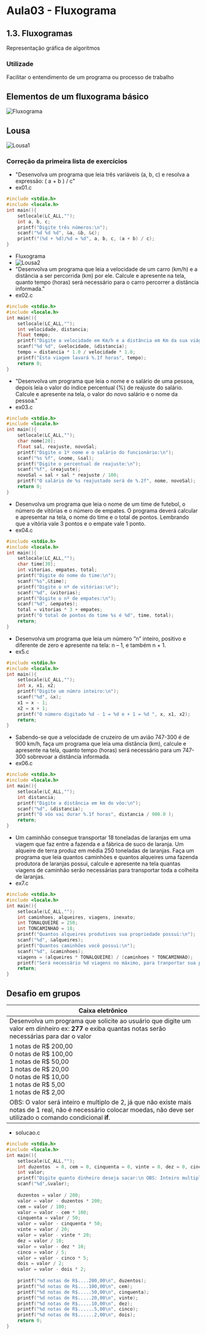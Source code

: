 # Aula03 - Fluxograma
## 1.3. Fluxogramas
Representação gráfica de algoritmos
### Utilizade
Facilitar o entendimento de um programa ou processo de trabalho

## Elementos de um fluxograma básico
![Fluxograma](./fluxograma.png)

## Lousa
![Lousa1](./lousa1.jpg)

### Correção da primeira lista de exercícios
- "Desenvolva um programa que leia três variáveis (a, b, c) e resolva a expressão: ( a + b ) / c"
- ex01.c
```c
#include <stdio.h>
#include <locale.h>
int main(){
	setlocale(LC_ALL,"");
	int a, b, c;
	printf("Digite três números:\n");
	scanf("%d %d %d", &a, &b, &c);
	printf("(%d + %d)/%d = %d", a, b, c, (a + b) / c);	
}
```
- Fluxograma
- ![Lousa2](./lousa2.jpg)
- "Desenvolva um programa que leia a velocidade de um carro (km/h) e a distância a ser percorrida (km) por ele. Calcule e apresente na tela, quanto tempo (horas) será necessário para o carro percorrer a distância informada."
- ex02.c
```c
#include <stdio.h>
#include <locale.h>
int main(){
	setlocale(LC_ALL,"");
	int velocidade, distancia;
	float tempo;
	printf("Digite a velocidade em Km/h e a distância em Km da sua viágem:\n");
	scanf("%d %d", &velocidade, &distancia);
	tempo = distancia * 1.0 / velocidade * 1.0;
	printf("Esta viagem lavará %.1f horas", tempo);
	return 0;
}
```
- "Desenvolva um programa que leia o nome e o salário de uma pessoa, depois leia o valor do índice percentual (%) de reajuste do salário. Calcule e apresente na tela, o valor do novo salário e o nome da pessoa."
- ex03.c
```c
#include <stdio.h>
#include <locale.h>
int main(){
	setlocale(LC_ALL,"");
	char nome[20];
	float sal, reajuste, novoSal;
	printf("Digite o 1º nome e o salário do funcionário:\n");
	scanf("%s %f", &nome, &sal);
	printf("Digite o percentual de reajuste:\n");
	scanf("%f", &reajuste);
	novoSal = sal + sal * reajuste / 100;
	printf("O salário de %s reajustado será de %.2f", nome, novoSal);
	return 0;
}
```
- Desenvolva um programa que leia o nome de um time de futebol, o número de vitórias e o número de empates. O programa deverá calcular e apresentar na tela, o nome do time e o total de pontos. Lembrando que a vitória vale 3 pontos e o empate vale 1 ponto.
- ex04.c
```c
#include <stdio.h>
#include <locale.h>
int main(){
	setlocale(LC_ALL,"");
	char time[30];
	int vitorias, empates, total;
	printf("Digite do nome do time:\n");
	scanf("%s",&time);
	printf("Digite o nº de vitórias:\n");
	scanf("%d", &vitorias);
	printf("Digite o nº de empates:\n");
	scanf("%d", &empates);
	total = vitorias * 3 + empates;
	printf("O total de pontos do time %s é %d", time, total);
	return;
}
```
- Desenvolva um programa que leia um número ”n” inteiro, positivo e diferente de zero e apresente na tela: n – 1, e também n + 1.
- ex5.c
```c
#include <stdio.h>
#include <locale.h>
int main(){
	setlocale(LC_ALL,"");
	int x, x1, x2;
	printf("Digite um númro inteiro:\n");
	scanf("%d", &x);
	x1 = x - 1;
	x2 = x + 1;
	printf("O número digitado %d - 1 = %d e + 1 = %d ", x, x1, x2);
	return;
}
```
- Sabendo-se que a velocidade de cruzeiro de um avião 747-300 é de 900 km/h, faça um programa que leia uma distância (km), calcule e apresente na tela, quanto tempo (horas) será necessário para um 747-300 sobrevoar a distância informada.
- ex06.c
```c
#include <stdio.h>
#include <locale.h>
int main(){
	setlocale(LC_ALL,"");
	int distancia;
	printf("Digite a distância em km do vôo:\n");
	scanf("%d", &distancia);
	printf("O vôo vai durar %.1f horas", distancia / 900.0 );
	return;
}
```
- Um caminhão consegue transportar 18 toneladas de laranjas em uma viagem que faz entre a fazenda e a fábrica de suco de laranja. Um alqueire de terra produz em média 250 toneladas de laranjas. Faça um programa que leia quantos caminhões e quantos alqueires uma fazenda produtora de laranjas possui, calcule e apresente na tela quantas viagens de caminhão serão necessárias para transportar toda a colheita de laranjas.
- ex7.c
```c
#include <stdio.h>
#include <locale.h>
int main(){
	setlocale(LC_ALL,"");
	int caminhoes, alqueires, viagens, inexato;
	int TONALQUEIRE = 250;
	int TONCAMINHAO = 18;
	printf("Quantos alqueires produtivos sua propriedade possui:\n");
	scanf("%d", &alqueires);
	printf("Quantos caminhões você possui:\n");
	scanf("%d", &caminhoes);
	viagens = (alqueires * TONALQUEIRE) / (caminhoes * TONCAMINHAO);
	printf("Será necessário %d viagens no máximo, para tranportar sua produção.", viagens + 1);
	return;
}
```

## Desafio em grupos
|Caixa eletrônico|
|-|
|Desenvolva um programa que solicite ao usuário que digite um valor em dinheiro ex: **277** e exiba quantas notas serão necessárias para dar o valor|
|1 notas de R$ 200,00 <br> 0 notas de R$ 100,00<br>1 notas de R$ 50,00<br>1 notas de R$ 20,00<br>0 notas de R$ 10,00<br>1 notas de R$ 5,00<br>1 notas de R$ 2,00|
|OBS: O valor será inteiro e multiplo de 2, já que não existe mais notas de 1 real, não é necessário colocar moedas, não deve ser utilizado o comando condicional **if**.|
- solucao.c
```c
#include <stdio.h>
#include <locale.h>
int main(){
	setlocale(LC_ALL,"");
	int duzentos  = 0, cem = 0, cinquenta = 0, vinte = 0, dez = 0, cinco = 0, dois = 0; 
	int valor;
	printf("Digite quanto dinheiro deseja sacar:\n OBS: Inteiro multiplo de 2:\n");
	scanf("%d",&valor);
	
	duzentos = valor / 200;
	valor = valor - duzentos * 200;
	cem = valor / 100;
	valor = valor - cem * 100;
	cinquenta = valor / 50;
	valor = valor - cinquenta * 50;
	vinte = valor / 20;
	valor = valor - vinte * 20;
	dez = valor / 10;
	valor = valor - dez * 10;
	cinco = valor / 5;
	valor = valor - cinco * 5;
	dois = valor / 2;
	valor = valor - dois * 2;
	
	printf("%d notas de R$....200,00\n", duzentos);
	printf("%d notas de R$....100,00\n", cem);
	printf("%d notas de R$.....50,00\n", cinquenta);
	printf("%d notas de R$.....20,00\n", vinte);
	printf("%d notas de R$.....10,00\n", dez);
	printf("%d notas de R$......5,00\n", cinco);
	printf("%d notas de R$......2,00\n", dois);
	return 0;
}
```

